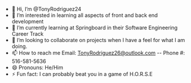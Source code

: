 - 👋 Hi, I’m @TonyRodriguez24
- 👀 I’m interested in learning all aspects of front and back end development
- 🌱 I’m currently learning at Springboard in their Software Engineering Career Track
- 💞️ I’m looking to collaborate on projects when I have a feel for what I am doing.
- 📫 How to reach me Email: TonyRodriguez26@outlook.com -- Phone #: 516-581-5636
- 😄 Pronouns: He/Him
- ⚡ Fun fact: I can probably beat you in a game of H.O.R.S.E

<!---
TonyRodriguez24/TonyRodriguez24 is a ✨ special ✨ repository because its `README.md` (this file) appears on your GitHub profile.
You can click the Preview link to take a look at your changes.
--->
